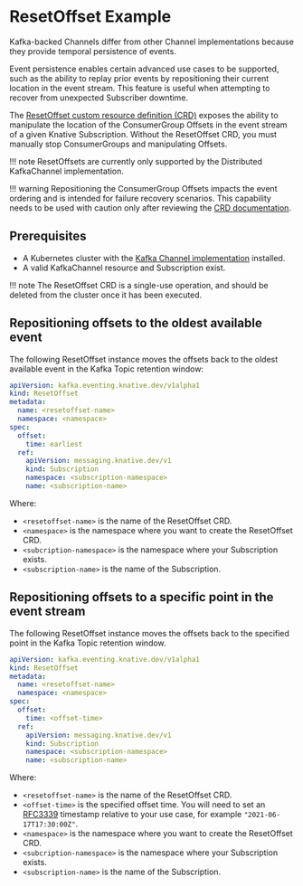 # ResetOffset Example

Kafka-backed Channels differ from other Channel implementations because they provide temporal persistence of events.

Event persistence enables certain advanced use cases to be supported, such as the ability to replay prior events by repositioning their current location in the event stream. This feature is useful when attempting to recover from unexpected Subscriber downtime.

The [ResetOffset custom resource definition (CRD)](https://github.com/knative-sandbox/eventing-kafka/tree/main/config/command/resetoffset) exposes the ability to manipulate the location of the ConsumerGroup Offsets in the event stream of a given Knative Subscription. Without the ResetOffset CRD, you must manually stop ConsumerGroups and manipulating Offsets.

!!! note
    ResetOffsets are currently only supported by the Distributed KafkaChannel
    implementation.

!!! warning
    Repositioning the ConsumerGroup Offsets impacts the event ordering and
    is intended for failure recovery scenarios. This capability needs to be used
    with caution only after reviewing the [CRD documentation](https://github.com/knative-sandbox/eventing-kafka/tree/main/config/command/resetoffset).

## Prerequisites

- A Kubernetes cluster with the [Kafka Channel implementation](https://knative.dev/docs/eventing/channels/channels-crds/) installed.
- A valid KafkaChannel resource and Subscription exist.

!!! note
    The ResetOffset CRD is a single-use operation, and should be
    deleted from the cluster once it has been executed.

## Repositioning offsets to the oldest available event

The following ResetOffset instance moves the offsets back to the oldest
available event in the Kafka Topic retention window:

```yaml
apiVersion: kafka.eventing.knative.dev/v1alpha1
kind: ResetOffset
metadata:
  name: <resetoffset-name>
  namespace: <namespace>
spec:
  offset:
    time: earliest
  ref:
    apiVersion: messaging.knative.dev/v1
    kind: Subscription
    namespace: <subscription-namespace>
    name: <subscription-name>
```

Where:

- `<resetoffset-name>` is the name of the ResetOffset CRD.
- `<namespace>` is the namespace where you want to create the ResetOffset CRD.
- `<subcription-namespace>` is the namespace where your Subscription exists.
- `<subscription-name>` is the name of the Subscription.

## Repositioning offsets to a specific point in the event stream

The following ResetOffset instance moves the offsets back to the specified
point in the Kafka Topic retention window.

```yaml
apiVersion: kafka.eventing.knative.dev/v1alpha1
kind: ResetOffset
metadata:
  name: <resetoffset-name>
  namespace: <namespace>
spec:
  offset:
    time: <offset-time>
  ref:
    apiVersion: messaging.knative.dev/v1
    kind: Subscription
    namespace: <subscription-namespace>
    name: <subscription-name>
```

Where:

- `<resetoffset-name>` is the name of the ResetOffset CRD.
- `<offset-time>` is the specified offset time. You will need to set an [RFC3339](https://datatracker.ietf.org/doc/html/rfc3339) timestamp relative to your use case, for example `"2021-06-17T17:30:00Z"`.
- `<namespace>` is the namespace where you want to create the ResetOffset CRD.
- `<subcription-namespace>` is the namespace where your Subscription exists.
- `<subscription-name>` is the name of the Subscription.

